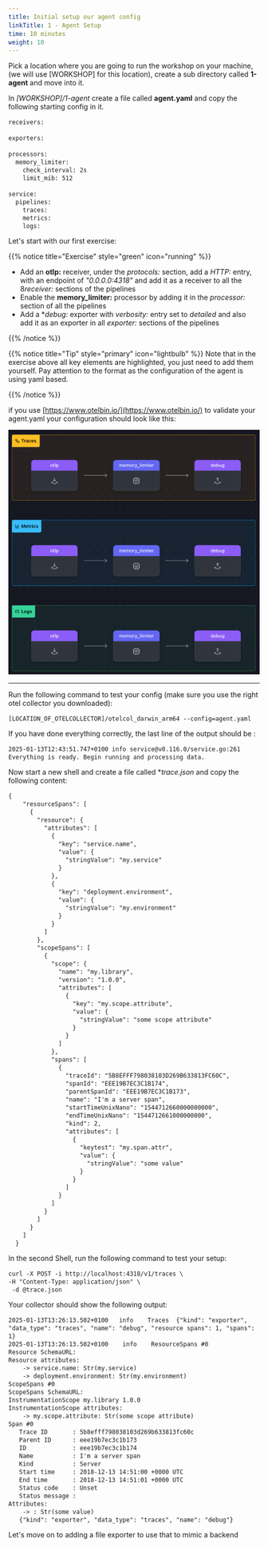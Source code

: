 ```yaml
---
title: Initial setup our agent config  
linkTitle: 1 - Agent Setup
time: 10 minutes
weight: 10
---
```


Pick a location where you are going to run the workshop on your machine, (we will use [WORKSHOP] for this location), create a sub directory called **1-agent** and  move into it.

In *[WORKSHOP]/1-agent* create  a file called **agent.yaml**  and copy the following starting config in it.

``` text
receivers:

exporters:
    
processors:
  memory_limiter:
    check_interval: 2s
    limit_mib: 512
  
service:
  pipelines:
    traces:
    metrics:
    logs:
```

Let's start with our first exercise:

{{% notice title="Exercise" style="green" icon="running" %}}

* Add an **otlp:** receiver, under the *protocols:* section, add a *HTTP:* entry, with an endpoint of *"0.0.0.0:4318"* and add it as a receiver to all the 8*receiver:* sections of the pipelines  
* Enable the **memory_limiter:** processor by adding it in the *processor:* section of all the pipelines
* Add a **debug:* exporter with *verbosity:* entry set to *detailed* and also add it as an exporter in all *exporter:* sections of the pipelines

{{% /notice %}}

{{% notice title="Tip" style="primary"  icon="lightbulb" %}}
 Note that in the exercise  above all key elements are highlighted, you just need to add them yourself.
 Pay attention to the format as the configuration of the agent is using yaml based.

{{% /notice %}}

if you use [https://www.otelbin.io/](https://www.otelbin.io/) to validate your agent.yaml your configuration should look like this:

![otelbin1](../images/agent-1-1.png)

---
Run the following command to  test your config (make sure you use the right otel collector you downloaded):

```text
[LOCATION_OF_OTELCOLLECTOR]/otelcol_darwin_arm64 --config=agent.yaml
```

If you have done everything correctly, the last line of the output should be :

```text
2025-01-13T12:43:51.747+0100 info service@v0.116.0/service.go:261	Everything is ready. Begin running and processing data.
```

Now  start a new shell and create a file called **trace.json* and copy the following content:

```text
{
    "resourceSpans": [
      {
        "resource": {
          "attributes": [
            {
              "key": "service.name",
              "value": {
                "stringValue": "my.service"
              }
            },
            {
              "key": "deployment.environment",
              "value": {
                "stringValue": "my.environment"
              }
            }
          ]
        },
        "scopeSpans": [
          {
            "scope": {
              "name": "my.library",
              "version": "1.0.0",
              "attributes": [
                {
                  "key": "my.scope.attribute",
                  "value": {
                    "stringValue": "some scope attribute"
                  }
                }
              ]
            },
            "spans": [
              {
                "traceId": "5B8EFFF798038103D269B633813FC60C",
                "spanId": "EEE19B7EC3C1B174",
                "parentSpanId": "EEE19B7EC3C1B173",
                "name": "I'm a server span",
                "startTimeUnixNano": "1544712660000000000",
                "endTimeUnixNano": "1544712661000000000",
                "kind": 2,
                "attributes": [
                  {
                    "keytest": "my.span.attr",
                    "value": {
                      "stringValue": "some value"
                    }
                  }
                ]
              }
            ]
          }
        ]
      }
    ]
  }

```

In the second Shell, run the following command to test your setup:

```text
curl -X POST -i http://localhost:4318/v1/traces \
-H "Content-Type: application/json" \
 -d @trace.json 
```

Your collector should show the following output:

 ```text
 2025-01-13T13:26:13.502+0100	info	Traces	{"kind": "exporter", "data_type": "traces", "name": "debug", "resource spans": 1, "spans": 1}
2025-01-13T13:26:13.502+0100	info	ResourceSpans #0
Resource SchemaURL:
Resource attributes:
     -> service.name: Str(my.service)
     -> deployment.environment: Str(my.environment)
ScopeSpans #0
ScopeSpans SchemaURL:
InstrumentationScope my.library 1.0.0
InstrumentationScope attributes:
     -> my.scope.attribute: Str(some scope attribute)
Span #0
    Trace ID       : 5b8efff798038103d269b633813fc60c
    Parent ID      : eee19b7ec3c1b173
    ID             : eee19b7ec3c1b174
    Name           : I'm a server span
    Kind           : Server
    Start time     : 2018-12-13 14:51:00 +0000 UTC
    End time       : 2018-12-13 14:51:01 +0000 UTC
    Status code    : Unset
    Status message :
Attributes:
     -> : Str(some value)
	{"kind": "exporter", "data_type": "traces", "name": "debug"}
```

Let's move on to adding a file exporter to use that to mimic  a backend
